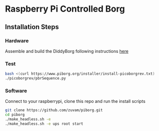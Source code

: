 # Raspberry Pi Controlled Borg

## Installation Steps
### Hardware
Assemble and build the DiddyBorg following instructions [here](https://www.piborg.org/blog/diddyborg-build-instructions "PiBorg|DiddiBorg")
### Test
```bash
bash <(curl https://www.piborg.org/installer/install-picoborgrev.txt)
./picoborgrev/pbrSequence.py 

```
### Software
Connect to your raspberrypi, clone this repo and run the install scripts
```bash
git clone https://github.com/zuvam/piborg.git
cd piborg
./make_headless.sh -e
./make_headless.sh -e ups root start
```



